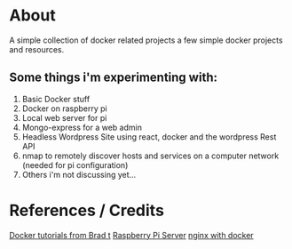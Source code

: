 # About
A simple collection of docker related projects a few simple docker projects and resources. 

## Some things i'm experimenting with:
1. Basic Docker stuff
2. Docker on raspberry pi
3. Local web server for pi
4. Mongo-express for a web admin
5. Headless Wordpress Site using react, docker and the wordpress Rest API
6. nmap to remotely discover hosts and services on a computer network (needed for pi configuration)
7. Others i'm not discussing yet...


# References / Credits

[Docker tutorials from Brad t](https://www.youtube.com/watch?v=hP77Rua1E0c)
[Raspberry Pi Server](https://www.youtube.com/watch?v=hP77Rua1E0c)
[nginx with docker](https://dev.to/domysee/setting-up-a-reverse-proxy-with-nginx-and-docker-compose-29jg)
